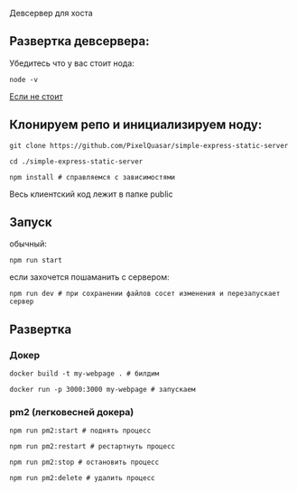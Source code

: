 Девсервер для хоста 



## Развертка девсервера:


Убедитесь что у вас стоит нода:

```
node -v
```

[Если не стоит](https://nodejs.org/en/learn/getting-started/how-to-install-nodejs)


## Клонируем репо и инициализируем ноду:

```shell
git clone https://github.com/PixelQuasar/simple-express-static-server
```
```shell
cd ./simple-express-static-server
```
```shell
npm install # справляемся с зависимостями
```

Весь клиентский код лежит в папке public

## Запуск
обычный:
```shell
npm run start
```

если захочется пошаманить с сервером:
```shell
npm run dev # при сохранении файлов сосет изменения и перезапускает сервер
```

## Развертка
### Докер
```shell
docker build -t my-webpage . # билдим
```
```shell
docker run -p 3000:3000 my-webpage # запускаем
```
### pm2 (легковесней докера)
```shell
npm run pm2:start # поднять процесс
```
```shell
npm run pm2:restart # рестартнуть процесс
```
```shell
npm run pm2:stop # остановить процесс
```
```shell
npm run pm2:delete # удалить процесс
```
